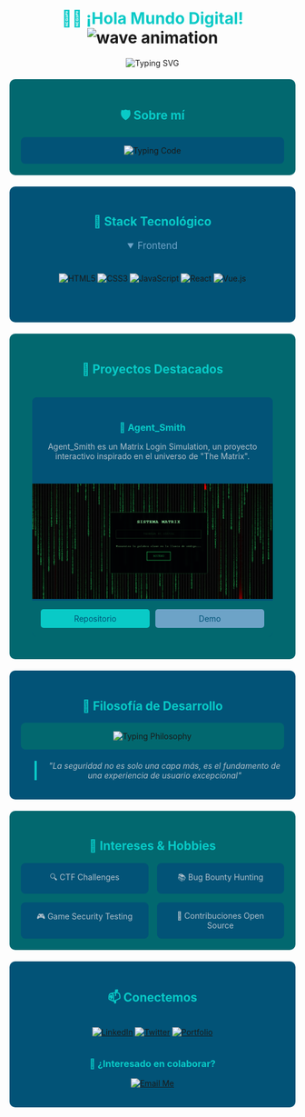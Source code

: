 <div align="center">
  
# <span style="color: #09cac7">👨‍💻 ¡Hola Mundo Digital!</span> <picture><img src="https://media.giphy.com/media/hvRJCLFzcasrR4ia7z/giphy.gif" width="35" alt="wave animation" /></picture>

<picture>
  <source media="(prefers-color-scheme: dark)" srcset="https://readme-typing-svg.herokuapp.com?font=Fira+Code&pause=1000&color=09CAC7&center=true&vCenter=true&random=false&width=435&lines=Desarrollador+Front-End+Junior;Tecnico+en+Ciberseguridad;Creo+Interfaces+Seguras+%26+Elegantes" />
  <img src="https://readme-typing-svg.herokuapp.com?font=Fira+Code&pause=1000&color=09CAC7&center=true&vCenter=true&random=false&width=435&lines=Desarrollador+Front-End+Junior;Tecnico+en+Ciberseguridad;Creo+Interfaces+Seguras+%26+Elegantes" alt="Typing SVG" />
</picture>

<div style="background-color: #02686f; border-radius: 10px; padding: 20px; margin: 20px 0;">

## <span style="color: #09cac7">🛡️ Sobre mí</span>

<div style="background-color: #025377; border-radius: 8px; padding: 15px;">
<img src="https://readme-typing-svg.herokuapp.com?font=JetBrains+Mono&duration=4000&pause=1000&color=09CAC7&multiline=true&random=false&width=435&height=135&lines=const+developer+%3D+%7B;++role%3A+%22Front-End+Developer+Junior+%26+Security+Tech%22%2C;++code%3A+%5B%22JavaScript%22%2C+%22HTML%22%2C+%22CSS%22%2C+%22React%22%5D%2C;++passion%3A+%5B%22UI%2FUX%22%2C+%22Cybersecurity%22%2C+%22Clean+Code%22%5D;%7D" alt="Typing Code" />
</div>
</div>

<div style="background-color: #025377; border-radius: 10px; padding: 20px; margin: 20px 0;">

## <span style="color: #09cac7">🔧 Stack Tecnológico</span>

<div class="stack-container" style="display: flex; flex-wrap: wrap; gap: 15px; justify-content: center; margin: 20px 0;">

<details open>
<summary style="color: #6da3c7; cursor: pointer; font-size: 1.2em; margin-bottom: 10px;">Frontend</summary>
<div style="display: flex; flex-wrap: wrap; gap: 8px; justify-content: center; padding: 15px;">

![HTML5](https://img.shields.io/badge/-HTML5-%2302686f?style=for-the-badge&logo=html5&logoColor=white)
![CSS3](https://img.shields.io/badge/-CSS3-%2302686f?style=for-the-badge&logo=css3&logoColor=white)
![JavaScript](https://img.shields.io/badge/-JavaScript-%2302686f?style=for-the-badge&logo=javascript&logoColor=white)
![React](https://img.shields.io/badge/-React-%2302686f?style=for-the-badge&logo=react&logoColor=white)
![Vue.js](https://img.shields.io/badge/-Vue.js-%2302686f?style=for-the-badge&logo=vue.js&logoColor=white)
</div>
</details>

<!-- [Otras secciones de Stack Tecnológico similares...] -->

</div>
</div>

<div style="background-color: #02686f; border-radius: 10px; padding: 20px; margin: 20px 0;">

## <span style="color: #09cac7">🚀 Proyectos Destacados</span>

<div class="projects-grid" style="display: grid; grid-template-columns: repeat(auto-fit, minmax(300px, 1fr)); gap: 25px; padding: 20px;">

<div class="project-card" style="background-color: #025377; border-radius: 8px; overflow: hidden;">
  <div style="padding: 20px;">
    <h3 style="color: #09cac7; margin-bottom: 15px;">🔐 Agent_Smith</h3>
    <p style="color: #b2c0cb; margin-bottom: 20px;">Agent_Smith es un Matrix Login Simulation, un proyecto interactivo inspirado en el universo de "The Matrix".</p>
  </div>
  <img src="./assets/Agent_Smith.png" alt="Proyecto 1" style="width: 100%; height: auto;"/>
  <div style="display: flex; gap: 10px; padding: 15px; background-color: #02686f;">
    <a href="https://github.com/usuario/Agent_Smith" style="background-color: #09cac7; color: #025377; padding: 8px 16px; border-radius: 5px; text-decoration: none; flex: 1; text-align: center;">Repositorio</a>
    <a href="https://franjavacisco.github.io/Agent_Smith/" style="background-color: #6da3c7; color: #025377; padding: 8px 16px; border-radius: 5px; text-decoration: none; flex: 1; text-align: center;">Demo</a>
  </div>
</div>

<!-- [Repite estructura para otros proyectos...] -->

</div>
</div>

<div style="background-color: #025377; border-radius: 10px; padding: 20px; margin: 20px 0;">

## <span style="color: #09cac7">💭 Filosofía de Desarrollo</span>

<div style="background-color: #02686f; border-radius: 8px; padding: 15px;">
<img src="https://readme-typing-svg.herokuapp.com?font=JetBrains+Mono&duration=4000&pause=1000&color=09CAC7&multiline=true&random=false&width=435&height=135&lines=function+developerPhilosophy()+%7B;++return+%7B;++++clean_code%3A+true%2C;++++security_first%3A+true%2C;++++user_experience%3A+%22priority%22;++%7D;%7D" alt="Typing Philosophy" />
</div>

<blockquote style="border-left: 4px solid #09cac7; padding-left: 15px; margin-top: 20px;">
<em style="color: #b2c0cb">"La seguridad no es solo una capa más, es el fundamento de una experiencia de usuario excepcional"</em>
</blockquote>
</div>

<div style="background-color: #02686f; border-radius: 10px; padding: 20px; margin: 20px 0;">

## <span style="color: #09cac7">🎯 Intereses & Hobbies</span>

<div style="display: grid; grid-template-columns: repeat(auto-fit, minmax(200px, 1fr)); gap: 15px; text-align: center;">
  <div style="background-color: #025377; padding: 15px; border-radius: 8px; color: #b2c0cb;">🔍 CTF Challenges</div>
  <div style="background-color: #025377; padding: 15px; border-radius: 8px; color: #b2c0cb;">📚 Bug Bounty Hunting</div>
  <div style="background-color: #025377; padding: 15px; border-radius: 8px; color: #b2c0cb;">🎮 Game Security Testing</div>
  <div style="background-color: #025377; padding: 15px; border-radius: 8px; color: #b2c0cb;">🌱 Contribuciones Open Source</div>
</div>
</div>

<div style="background-color: #025377; border-radius: 10px; padding: 20px; margin: 20px 0;">

## <span style="color: #09cac7">📫 Conectemos</span>

<div style="display: flex; flex-wrap: wrap; gap: 10px; justify-content: center;">

[![LinkedIn](https://img.shields.io/badge/LinkedIn-%2302686f?style=for-the-badge&logo=linkedin&logoColor=white)](https://www.linkedin.com/in/francisco-lopez-cl/)
[![Twitter](https://img.shields.io/badge/Twitter-%2302686f?style=for-the-badge&logo=twitter&logoColor=white)](TU_TWITTER)
[![Portfolio](https://img.shields.io/badge/Portfolio-%2302686f?style=for-the-badge&logo=netlify&logoColor=white)](https://franjavacisco.github.io/mi_CV/)

</div>

### <span style="color: #09cac7">🤝 ¿Interesado en colaborar?</span>

[![Email Me](https://img.shields.io/badge/Email-%2302686f?style=for-the-badge&logo=gmail&logoColor=white)](mailto:panchodev@gmail.com)

</div>
</div>
